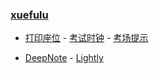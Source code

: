 ### **[xuefulu](http://xuefulu.com/)**

+ [打印座位](https://508cst.gcu.edu.cn/seat) - [考试时钟](http://508cst.gcu.edu.cn/clock/) - [考场提示](https://www.wenshushu.cn/box/8ib3zdpxq99)

+ [DeepNote](https://deepnote.com/sign-in) - [Lightly](https://lightly.teamcode.com/login)
